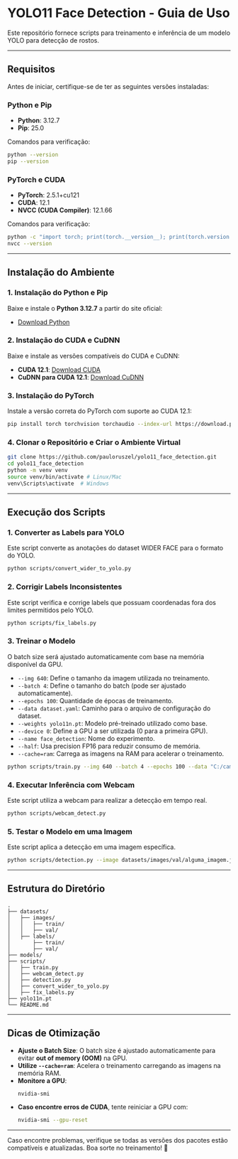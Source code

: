 # YOLO11 Face Detection - Guia de Uso

Este repositório fornece scripts para treinamento e inferência de um modelo YOLO para detecção de rostos.

---

## Requisitos

Antes de iniciar, certifique-se de ter as seguintes versões instaladas:

### Python e Pip

- **Python**: 3.12.7
- **Pip**: 25.0

Comandos para verificação:

```sh
python --version
pip --version
```

### PyTorch e CUDA

- **PyTorch**: 2.5.1+cu121
- **CUDA**: 12.1
- **NVCC (CUDA Compiler)**: 12.1.66

Comandos para verificação:

```sh
python -c "import torch; print(torch.__version__); print(torch.version.cuda)"
nvcc --version
```

---

## Instalação do Ambiente

### 1. Instalação do Python e Pip

Baixe e instale o **Python 3.12.7** a partir do site oficial:

- [Download Python](https://www.python.org/downloads/release/python-3127/)

### 2. Instalação do CUDA e CuDNN

Baixe e instale as versões compatíveis do CUDA e CuDNN:

- **CUDA 12.1**: [Download CUDA](https://developer.nvidia.com/cuda-12-1-download-archive)
- **CuDNN para CUDA 12.1**: [Download CuDNN](https://developer.nvidia.com/cudnn)

### 3. Instalação do PyTorch

Instale a versão correta do PyTorch com suporte ao CUDA 12.1:

```sh
pip install torch torchvision torchaudio --index-url https://download.pytorch.org/whl/cu121
```

### 4. Clonar o Repositório e Criar o Ambiente Virtual

```sh
git clone https://github.com/pauloruszel/yolo11_face_detection.git
cd yolo11_face_detection
python -m venv venv
source venv/bin/activate # Linux/Mac
venv\Scripts\activate  # Windows
```

---

## Execução dos Scripts

### 1. Converter as Labels para YOLO

Este script converte as anotações do dataset WIDER FACE para o formato do YOLO.

```sh
python scripts/convert_wider_to_yolo.py
```

### 2. Corrigir Labels Inconsistentes

Este script verifica e corrige labels que possuam coordenadas fora dos limites permitidos pelo YOLO.

```sh
python scripts/fix_labels.py
```

### 3. Treinar o Modelo

O batch size será ajustado automaticamente com base na memória disponível da GPU.

- `--img 640`: Define o tamanho da imagem utilizada no treinamento.
- `--batch 4`: Define o tamanho do batch (pode ser ajustado automaticamente).
- `--epochs 100`: Quantidade de épocas de treinamento.
- `--data dataset.yaml`: Caminho para o arquivo de configuração do dataset.
- `--weights yolo11n.pt`: Modelo pré-treinado utilizado como base.
- `--device 0`: Define a GPU a ser utilizada (0 para a primeira GPU).
- `--name face_detection`: Nome do experimento.
- `--half`: Usa precision FP16 para reduzir consumo de memória.
- `--cache=ram`: Carrega as imagens na RAM para acelerar o treinamento.

```sh
python scripts/train.py --img 640 --batch 4 --epochs 100 --data "C:/caminho/yolo11_face_detection/dataset.yaml" --weights "C:/caminho/yolo11_face_detection/models/yolo11n.pt" --device 0 --name face_detection --half --cache=ram
```

### 4. Executar Inferência com Webcam

Este script utiliza a webcam para realizar a detecção em tempo real.

```sh
python scripts/webcam_detect.py
```

### 5. Testar o Modelo em uma Imagem

Este script aplica a detecção em uma imagem específica.

```sh
python scripts/detection.py --image datasets/images/val/alguma_imagem.jpg
```

---

## Estrutura do Diretório

```
.
├── datasets/
│   ├── images/
│   │   ├── train/
│   │   ├── val/
│   ├── labels/
│       ├── train/
│       ├── val/
├── models/
├── scripts/
│   ├── train.py
│   ├── webcam_detect.py
│   ├── detection.py
│   ├── convert_wider_to_yolo.py
│   ├── fix_labels.py
├── yolo11n.pt
└── README.md
```

---

## Dicas de Otimização

- **Ajuste o Batch Size**: O batch size é ajustado automaticamente para evitar **out of memory (OOM)** na GPU.
- **Utilize `--cache=ram`**: Acelera o treinamento carregando as imagens na memória RAM.
- **Monitore a GPU**:
  ```sh
  nvidia-smi
  ```
- **Caso encontre erros de CUDA**, tente reiniciar a GPU com:
  ```sh
  nvidia-smi --gpu-reset
  ```

---

Caso encontre problemas, verifique se todas as versões dos pacotes estão compatíveis e atualizadas. Boa sorte no treinamento! 🚀
